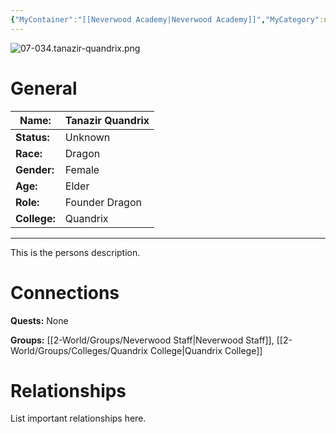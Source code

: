 ```yaml
---
{"MyContainer":"[[Neverwood Academy|Neverwood Academy]]","MyCategory":null,"image":"07-034.tanazir-quandrix.png","tags":["Category/People"],"obsidianUIMode":"preview","aliases":null,"NoteStatus":"❓","char_status":"Unknown","char_race":"Dragon","char_gender":"Female","char_role":"Founder Dragon","char_college":"Quandrix","char_items":null,"char_age":"Elder","parents":null,"children":null,"enemies":null,"allies":null,"siblings":null,"partner":null,"Connected_Quests":[],"Connected_Groups":["[[2-World/Groups/Neverwood Staff.md|Neverwood Staff]]","[[Quandrix College|Quandrix College]]"],"dg-publish":true,"dg-path":"World/People/Staff/Tanazir Quandrix.md","permalink":"/world/people/staff/tanazir-quandrix/","dgPassFrontmatter":true,"updated":"2025-10-04T11:50:48.000+01:00"}
---
```



![07-034.tanazir-quandrix.png](/img/user/z_Assets/character_art/NPCs/Staff/07-034.tanazir-quandrix.png)
# General


| Name:        | Tanazir Quandrix |
| ------------ | ---------------- |
| **Status:**  | Unknown          |
| **Race:**    | Dragon           |
| **Gender:**  | Female           |
| **Age:**     | Elder            |
| **Role:**    | Founder Dragon   |
| **College:** | Quandrix         |


---

This is the persons description. 


# Connections


**Quests:** None 

**Groups:** [[2-World/Groups/Neverwood Staff\|Neverwood Staff]], [[2-World/Groups/Colleges/Quandrix College\|Quandrix College]]


# Relationships

List important relationships here. 

